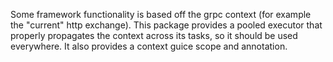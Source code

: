 Some framework functionality is based off the grpc context (for example the "current" http exchange).
This package provides a pooled executor that properly propagates the
context across its tasks, so it should be used everywhere. It also
provides a context guice scope and annotation.

